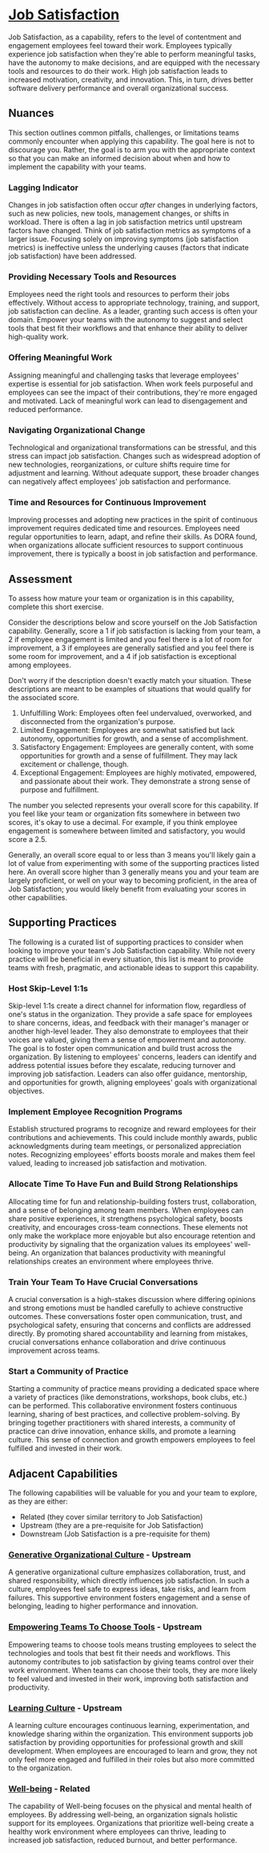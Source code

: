 # [Job Satisfaction](https://dora.dev/capabilities/job-satisfaction/)

Job Satisfaction, as a capability, refers to the level of contentment and engagement employees feel toward their work. Employees typically experience job satisfaction when they're able to perform meaningful tasks, have the autonomy to make decisions, and are equipped with the necessary tools and resources to do their work. High job satisfaction leads to increased motivation, creativity, and innovation. This, in turn, drives better software delivery performance and overall organizational success.

## Nuances

This section outlines common pitfalls, challenges, or limitations teams commonly encounter when applying this capability. The goal here is not to discourage you. Rather, the goal is to arm you with the appropriate context so that you can make an informed decision about when and how to implement the capability with your teams.

### Lagging Indicator

Changes in job satisfaction often occur _after_ changes in underlying factors, such as new policies, new tools, management changes, or shifts in workload. There is often a lag in job satisfaction metrics until upstream factors have changed. Think of job satisfaction metrics as symptoms of a larger issue. Focusing solely on improving symptoms (job satisfaction metrics) is ineffective unless the underlying causes (factors that indicate job satisfaction) have been addressed.

### Providing Necessary Tools and Resources

Employees need the right tools and resources to perform their jobs effectively. Without access to appropriate technology, training, and support, job satisfaction can decline. As a leader, granting such access is often your domain. Empower your teams with the autonomy to suggest and select tools that best fit their workflows and that enhance their ability to deliver high-quality work. 

### Offering Meaningful Work

Assigning meaningful and challenging tasks that leverage employees' expertise is essential for job satisfaction. When work feels purposeful and employees can see the impact of their contributions, they're more engaged and motivated. Lack of meaningful work can lead to disengagement and reduced performance.

### Navigating Organizational Change

Technological and organizational transformations can be stressful, and this stress can impact job satisfaction. Changes such as widespread adoption of new technologies, reorganizations, or culture shifts require time for adjustment and learning. Without adequate support, these broader changes can negatively affect employees' job satisfaction and performance.

### Time and Resources for Continuous Improvement

Improving processes and adopting new practices in the spirit of continuous improvement requires dedicated time and resources. Employees need regular opportunities to learn, adapt, and refine their skills. As DORA found, when organizations allocate sufficient resources to support continuous improvement, there is typically a boost in job satisfaction and performance.

## Assessment
To assess how mature your team or organization is in this capability, complete this short exercise.

Consider the descriptions below and score yourself on the Job Satisfaction capability. Generally, score a 1 if job satisfaction is lacking from your team, a 2 if employee engagement is limited and you feel there is a lot of room for improvement, a 3 if employees are generally satisfied and you feel there is some room for improvement, and a 4 if job satisfaction is exceptional among employees.

Don't worry if the description doesn't exactly match your situation. These descriptions are meant to be examples of situations that would qualify for the associated score.

1. Unfulfilling Work: Employees often feel undervalued, overworked, and disconnected from the organization's purpose.
2. Limited Engagement: Employees are somewhat satisfied but lack autonomy, opportunities for growth, and a sense of accomplishment.
3. Satisfactory Engagement: Employees are generally content, with some opportunities for growth and a sense of fulfillment. They may lack excitement or challenge, though.
4. Exceptional Engagement: Employees are highly motivated, empowered, and passionate about their work. They demonstrate a strong sense of purpose and fulfillment.

The number you selected represents your overall score for this capability. If you feel like your team or organization fits somewhere in between two scores, it's okay to use a decimal. For example, if you think employee engagement is somewhere between limited and satisfactory, you would score a 2.5.

Generally, an overall score equal to or less than 3 means you'll likely gain a lot of value from experimenting with some of the supporting practices listed here. An overall score higher than 3 generally means you and your team are largely proficient, or well on your way to becoming proficient, in the area of Job Satisfaction; you would likely benefit from evaluating your scores in other capabilities.

## Supporting Practices
The following is a curated list of supporting practices to consider when looking to improve your team's Job Satisfaction capability. While not every practice will be beneficial in every situation, this list is meant to provide teams with fresh, pragmatic, and actionable ideas to support this capability.

### Host Skip-Level 1:1s

Skip-level 1:1s create a direct channel for information flow, regardless of one's status in the organization. They provide a safe space for employees to share concerns, ideas, and feedback with their manager's manager or another high-level leader. They also demonstrate to employees that their voices are valued, giving them a sense of empowerment and autonomy. The goal is to foster open communication and build trust across the organization. By listening to employees' concerns, leaders can identify and address potential issues before they escalate, reducing turnover and improving job satisfaction. Leaders can also offer guidance, mentorship, and opportunities for growth, aligning employees' goals with organizational objectives. 

### Implement Employee Recognition Programs

Establish structured programs to recognize and reward employees for their contributions and achievements. This could include monthly awards, public acknowledgments during team meetings, or personalized appreciation notes. Recognizing employees' efforts boosts morale and makes them feel valued, leading to increased job satisfaction and motivation.

### Allocate Time To Have Fun and Build Strong Relationships

Allocating time for fun and relationship-building fosters trust, collaboration, and a sense of belonging among team members. When employees can share positive experiences, it strengthens psychological safety, boosts creativity, and encourages cross-team connections. These elements not only make the workplace more enjoyable but also encourage retention and productivity by signaling that the organization values its employees' well-being. An organization that balances productivity with meaningful relationships creates an environment where employees thrive.

### Train Your Team To Have Crucial Conversations

A crucial conversation is a high-stakes discussion where differing opinions and strong emotions must be handled carefully to achieve constructive outcomes. These conversations foster open communication, trust, and psychological safety, ensuring that concerns and conflicts are addressed directly. By promoting shared accountability and learning from mistakes, crucial conversations enhance collaboration and drive continuous improvement across teams.

### Start a Community of Practice

Starting a community of practice means providing a dedicated space where a variety of practices (like demonstrations, workshops, book clubs, etc.) can be performed. This collaborative environment fosters continuous learning, sharing of best practices, and collective problem-solving. By bringing together practitioners with shared interests, a community of practice can drive innovation, enhance skills, and promote a learning culture. This sense of connection and growth empowers employees to feel fulfilled and invested in their work.

## Adjacent Capabilities

The following capabilities will be valuable for you and your team to explore, as they are either:

- Related (they cover similar territory to Job Satisfaction)
- Upstream (they are a pre-requisite for Job Satisfaction)
- Downstream (Job Satisfaction is a pre-requisite for them)

### [Generative Organizational Culture](/capabilities/generative-organizational-culture.md) - Upstream

A generative organizational culture emphasizes collaboration, trust, and shared responsibility, which directly influences job satisfaction. In such a culture, employees feel safe to express ideas, take risks, and learn from failures. This supportive environment fosters engagement and a sense of belonging, leading to higher performance and innovation.

### [Empowering Teams To Choose Tools](/capabilities/empowering-teams-to-choose-tools.md) - Upstream

Empowering teams to choose tools means trusting employees to select the technologies and tools that best fit their needs and workflows. This autonomy contributes to job satisfaction by giving teams control over their work environment. When teams can choose their tools, they are more likely to feel valued and invested in their work, improving both satisfaction and productivity.

### [Learning Culture](/capabilities/learning-culture.md) - Upstream

A learning culture encourages continuous learning, experimentation, and knowledge sharing within the organization. This environment supports job satisfaction by providing opportunities for professional growth and skill development. When employees are encouraged to learn and grow, they not only feel more engaged and fulfilled in their roles but also more committed to the organization.

### [Well-being](/capabilities/well-being.md) - Related

The capability of Well-being focuses on the physical and mental health of employees. By addressing well-being, an organization signals holistic support for its employees. Organizations that prioritize well-being create a healthy work environment where employees can thrive, leading to increased job satisfaction, reduced burnout, and better performance.
